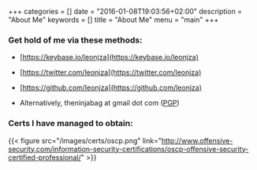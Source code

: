 +++
categories = []
date = "2016-01-08T19:03:56+02:00"
description = "About Me"
keywords = []
title = "About Me"
menu = "main"
+++

### Get hold of me via these methods:

- [https://keybase.io/leonjza](https://keybase.io/leonjza)
- [https://twitter.com/leonjza](https://twitter.com/leonjza)
- [https://github.com/leonjza](https://github.com/leonjza)

- Alternatively, theninjabag at gmail dot com ([PGP](/key.asc))

### Certs I have managed to obtain:
{{< figure src="/images/certs/oscp.png" link="http://www.offensive-security.com/information-security-certifications/oscp-offensive-security-certified-professional/" >}}
